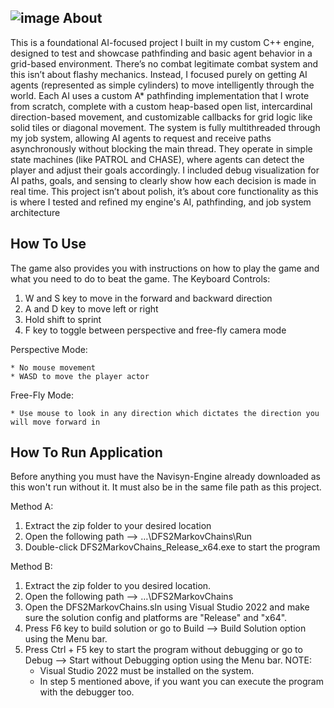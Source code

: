 ![image](https://github.com/user-attachments/assets/067b24f9-5785-4270-b05d-8e2319547eec)
About
---------------------------------------------------------------------------------------------
This is a foundational AI-focused project I built in my custom C++ engine, designed to test and showcase pathfinding and basic agent behavior in a grid-based environment. There’s no combat legitimate combat system and this isn’t about flashy mechanics. Instead, I focused purely on getting AI agents (represented as simple cylinders) to move intelligently through the world. Each AI uses a custom A* pathfinding implementation that I wrote from scratch, complete with a custom heap-based open list, intercardinal direction-based movement, and customizable callbacks for grid logic like solid tiles or diagonal movement.
The system is fully multithreaded through my job system, allowing AI agents to request and receive paths asynchronously without blocking the main thread. They operate in simple state machines (like PATROL and CHASE), where agents can detect the player and adjust their goals accordingly. I included debug visualization for AI paths, goals, and sensing to clearly show how each decision is made in real time. This project isn’t about polish, it’s about core functionality as this is where I tested and refined my engine's AI, pathfinding, and job system architecture 

How To Use
---------------------------------------------------------------------------------------------
The game also provides you with instructions on how to play the game and what you need to do to beat the game. 
The Keyboard Controls:
1.	W and S key to move in the forward and backward direction
2.	A and D key to move left or right
3.	Hold shift to sprint
4.	F key to toggle between perspective and free-fly camera mode
	
Perspective Mode:
	
 	* No mouse movement 
	* WASD to move the player actor 

Free-Fly Mode:
	
 	* Use mouse to look in any direction which dictates the direction you will move forward in 

How To Run Application
---------------------------------------------------------------------------------------------
Before anything you must have the Navisyn-Engine already downloaded as this won't run without it. It must also be in the same file path as this project.

Method A:
1.	Extract the zip folder to your desired location
2.	Open the following path --> …\DFS2MarkovChains\Run
3.	Double-click DFS2MarkovChains_Release_x64.exe to start the program
   
Method B:
1.	Extract the zip folder to you desired location.
2.	Open the following path --> …\DFS2MarkovChains
3.	Open the DFS2MarkovChains.sln using Visual Studio 2022 and make sure the solution config and platforms are "Release" and "x64".
4.	Press F6 key to build solution or go to Build --> Build Solution option using the Menu bar.
5.	Press Ctrl + F5 key to start the program without debugging or go to Debug --> Start without Debugging option using the Menu bar.
  NOTE:	
	  * Visual Studio 2022 must be installed on the system.
	  * In step 5 mentioned above, if you want you can execute the program with the debugger too.
